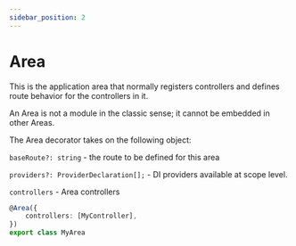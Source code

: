 ```yaml
---
sidebar_position: 2
---
```


# Area

This is the application area that normally registers controllers and defines route behavior for the controllers in it.

An Area is not a module in the classic sense; it cannot be embedded in other Areas.

The Area decorator takes on the following object: 

`baseRoute?: string` - the route to be defined for this area

`providers?: ProviderDeclaration[];` - DI providers available at scope level.

`controllers` - Area controllers

```ts
@Area({
    controllers: [MyController],
})
export class MyArea
```